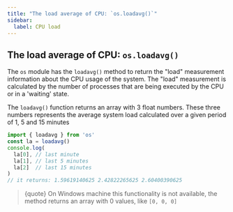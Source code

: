 ```yaml
---
title: "The load average of CPU: `os.loadavg()`"
sidebar:
  label: CPU load
---
```


## The load average of CPU: `os.loadavg()`

The `os` module has the `loadavg()` method to return the "load" measurement information about the CPU usage of the system.
The "load" measurement is calculated by the number of processes that are being executed by the CPU or in a 'waiting' state.

The `loadavg()` function returns an array with 3 float numbers. These three numbers represents the average system load calculated over a given period of 1, 5 and 15 minutes


```javascript
import { loadavg } from 'os'
const la = loadavg()
console.log(
  la[0], // last minute
  la[1], // last 5 minutes
  la[2]  // last 15 minutes
)
// it returns: 1.59619140625 2.42822265625 2.60400390625
```

>{quote} On Windows machine this functionality is not available, the method returns an array with 0 values, like `[0, 0, 0]`
